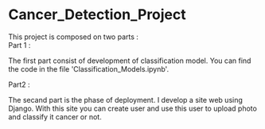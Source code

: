 # Cancer_Detection_Project
This project is composed on two parts :  
Part 1 :  

 The first part consist of development of classification model. You can find the code in the file 'Classification_Models.ipynb'.  
 
Part2 :  

  The secand part is the phase of deployment. I develop a site web using Django.
   With this site you can create user and use this user to upload photo and classify it cancer or not.
   
